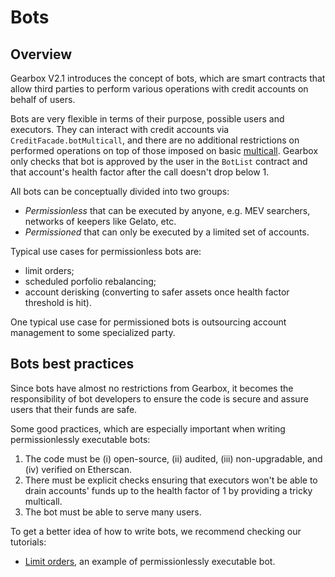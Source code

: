 # Bots

## Overview

Gearbox V2.1 introduces the concept of bots, which are smart contracts that allow third parties to perform various operations with credit accounts on behalf of users.

Bots are very flexible in terms of their purpose, possible users and executors.
They can interact with credit accounts via `CreditFacade.botMulticall`, and there are no additional restrictions on performed operations on top of those imposed on basic [multicall](credit/multicall).
Gearbox only checks that bot is approved by the user in the `BotList` contract and that account's health factor after the call doesn't drop below 1.

All bots can be conceptually divided into two groups:
* _Permissionless_ that can be executed by anyone, e.g. MEV searchers, networks of keepers like Gelato, etc.
* _Permissioned_ that can only be executed by a limited set of accounts.

Typical use cases for permissionless bots are:
* limit orders;
* scheduled porfolio rebalancing;
* account derisking (converting to safer assets once health factor threshold is hit).

One typical use case for permissioned bots is outsourcing account management to some specialized party.

## Bots best practices

Since bots have almost no restrictions from Gearbox, it becomes the responsibility of bot developers to ensure the code is secure and assure users that their funds are safe.

Some good practices, which are especially important when writing permissionlessly executable bots:
1. The code must be (i) open-source, (ii) audited, (iii) non-upgradable, and (iv) verified on Etherscan.
2. There must be explicit checks ensuring that executors won't be able to drain accounts' funds up to the health factor of 1 by providing a tricky multicall.
3. The bot must be able to serve many users.

To get a better idea of how to write bots, we recommend checking our tutorials:
* [Limit orders](limit-orders), an example of permissionlessly executable bot.
